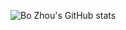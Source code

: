 ![Bo Zhou's GitHub stats](https://github-readme-stats.vercel.app/api?username=TomorrowIsAnOtherDay&bg_color=30,5ee7df,b490ca&title_color=000&text_color=fff&show_icons=true)
